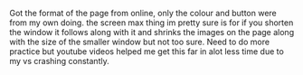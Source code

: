Got the format of the page from online, only the colour and button were from my own doing. the screen max thing im pretty sure is for if you shorten the window it follows along with it and shrinks the images on the page along with the size of the smaller window but not too sure. Need to do more practice but youtube videos helped me get this far in alot less time due to my vs crashing constantly. 
